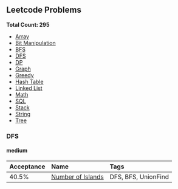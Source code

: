 ## Leetcode Problems

**Total Count: 295**

- [Array](#array)
- [Bit Manipulation](#bit)
- [BFS](#bfs)
- [DFS](#dfs)
- [DP](#dp)
- [Graph](#graph)
- [Greedy](#greedy)
- [Hash Table](#hash)
- [Linked List](#ll)
- [Math](#math)
- [SQL](#sql)
- [Stack](#stack)
- [String](#string)
- [Tree](#tree)

### DFS
#### medium
| Acceptance | Name | Tags |
| :-------- | :------------- | :---------------- |
| 40.5% | [Number of Islands](java/src/Medium/DFS/NumberofIslands.java) | DFS, BFS, UnionFind |
